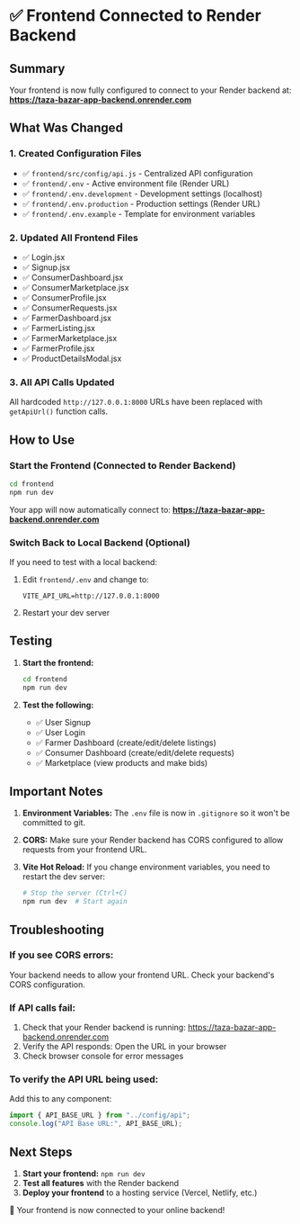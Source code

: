 # ✅ Frontend Connected to Render Backend

## Summary

Your frontend is now fully configured to connect to your Render backend at:
**https://taza-bazar-app-backend.onrender.com**

## What Was Changed

### 1. **Created Configuration Files**

- ✅ `frontend/src/config/api.js` - Centralized API configuration
- ✅ `frontend/.env` - Active environment file (Render URL)
- ✅ `frontend/.env.development` - Development settings (localhost)
- ✅ `frontend/.env.production` - Production settings (Render URL)
- ✅ `frontend/.env.example` - Template for environment variables

### 2. **Updated All Frontend Files**

- ✅ Login.jsx
- ✅ Signup.jsx
- ✅ ConsumerDashboard.jsx
- ✅ ConsumerMarketplace.jsx
- ✅ ConsumerProfile.jsx
- ✅ ConsumerRequests.jsx
- ✅ FarmerDashboard.jsx
- ✅ FarmerListing.jsx
- ✅ FarmerMarketplace.jsx
- ✅ FarmerProfile.jsx
- ✅ ProductDetailsModal.jsx

### 3. **All API Calls Updated**

All hardcoded `http://127.0.0.1:8000` URLs have been replaced with `getApiUrl()` function calls.

## How to Use

### Start the Frontend (Connected to Render Backend)

```bash
cd frontend
npm run dev
```

Your app will now automatically connect to:
**https://taza-bazar-app-backend.onrender.com**

### Switch Back to Local Backend (Optional)

If you need to test with a local backend:

1. Edit `frontend/.env` and change to:

   ```
   VITE_API_URL=http://127.0.0.1:8000
   ```

2. Restart your dev server

## Testing

1. **Start the frontend:**

   ```bash
   cd frontend
   npm run dev
   ```

2. **Test the following:**
   - ✅ User Signup
   - ✅ User Login
   - ✅ Farmer Dashboard (create/edit/delete listings)
   - ✅ Consumer Dashboard (create/edit/delete requests)
   - ✅ Marketplace (view products and make bids)

## Important Notes

1. **Environment Variables:** The `.env` file is now in `.gitignore` so it won't be committed to git.

2. **CORS:** Make sure your Render backend has CORS configured to allow requests from your frontend URL.

3. **Vite Hot Reload:** If you change environment variables, you need to restart the dev server:
   ```bash
   # Stop the server (Ctrl+C)
   npm run dev  # Start again
   ```

## Troubleshooting

### If you see CORS errors:

Your backend needs to allow your frontend URL. Check your backend's CORS configuration.

### If API calls fail:

1. Check that your Render backend is running: https://taza-bazar-app-backend.onrender.com
2. Verify the API responds: Open the URL in your browser
3. Check browser console for error messages

### To verify the API URL being used:

Add this to any component:

```javascript
import { API_BASE_URL } from "../config/api";
console.log("API Base URL:", API_BASE_URL);
```

## Next Steps

1. **Start your frontend:** `npm run dev`
2. **Test all features** with the Render backend
3. **Deploy your frontend** to a hosting service (Vercel, Netlify, etc.)

🎉 Your frontend is now connected to your online backend!
